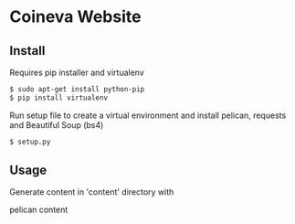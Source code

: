 # Coineva Website


## Install
Requires pip installer and virtualenv
```bash
$ sudo apt-get install python-pip
$ pip install virtualenv
```

Run setup file to create a virtual environment and install pelican, requests and Beautiful Soup (bs4) 
```bash
$ setup.py
```


## Usage

Generate content in 'content' directory with

 pelican content
 
